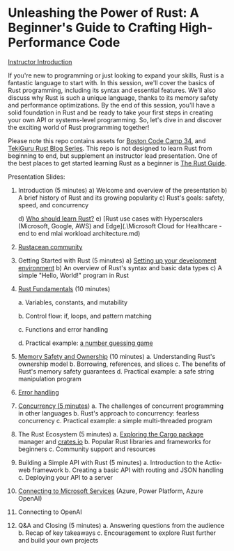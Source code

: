# Unleashing the Power of Rust: A Beginner's Guide to Crafting High-Performance Code

[Instructor Introduction](https://www.paulswider.com/)

If you're new to programming or just looking to expand your skills, Rust is a fantastic language to start with. In this session, we'll cover the basics of Rust programming, including its syntax and essential features. We'll also discuss why Rust is such a unique language, thanks to its memory safety and performance optimizations. By the end of this session, you'll have a solid foundation in Rust and be ready to take your first steps in creating your own API or systems-level programming. So, let's dive in and discover the exciting world of Rust programming together!

Please note this repo contains assets for [Boston Code Camp 34](https://www.bostoncodecamp.com/CC34/Sessions), and [TekiGuru Rust Blog Series](https://tekkigurus.com/). This repo is not designed to learn Rust from beginning to end, but supplement an instructor lead presentation. One of the best places to get started learning Rust as a beginner is [The Rust Guide](https://doc.rust-lang.org/book/ch00-00-introduction.html).

Presentation Slides:

1. Introduction (5 minutes) 
   a)	Welcome and overview of the presentation 
   b)	A brief history of Rust and its growing popularity 
   c)	Rust's goals: safety, speed, and concurrency 

   d)	[Who should learn Rust?](https://doc.rust-lang.org/book/ch00-00-introduction.html)
   e)	[Rust use cases with Hyperscalers (Microsoft, Google, AWS) and Edge](.\Microsoft Cloud for Healthcare - end to end mlai workload architecture.md)	

2. [Rustacean community](https://rustacean-station.org/)

3. Getting Started with Rust (5 minutes) 
   a)	[Setting up your development environment](https://doc.rust-lang.org/book/ch01-01-installation.html) 
   b)	An overview of Rust's syntax and basic data types 
   c)	A simple "Hello, World!" program in Rust

4. [Rust Fundamentals](https://doc.rust-lang.org/book/ch03-00-common-programming-concepts.html) (10 minutes) 

   a. Variables, constants, and mutability 

   b. Control flow: if, loops, and pattern matching 

   c. Functions and error handling 

   d. Practical example: [a number guessing game](https://doc.rust-lang.org/book/ch02-00-guessing-game-tutorial.html)

1. [Memory Safety and Ownership](https://doc.rust-lang.org/book/ch04-01-what-is-ownership.html) (10 minutes) a. Understanding Rust's ownership model b. Borrowing, references, and slices c. The benefits of Rust's memory safety guarantees d. Practical example: a safe string manipulation program
2. [Error handling](https://doc.rust-lang.org/book/ch09-00-error-handling.html) 
3. [Concurrency (5 minutes](https://doc.rust-lang.org/book/ch16-00-concurrency.html)) a. The challenges of concurrent programming in other languages b. Rust's approach to concurrency: fearless concurrency c. Practical example: a simple multi-threaded program
4. The Rust Ecosystem (5 minutes) a. [Exploring the Cargo package](https://doc.rust-lang.org/book/ch14-00-more-about-cargo.html) manager and [crates.io](https://crates.io/) b. Popular Rust libraries and frameworks for beginners c. Community support and resources
5. Building a Simple API with Rust (5 minutes) a. Introduction to the Actix-web framework b. Creating a basic API with routing and JSON handling c. Deploying your API to a server
6. [Connecting to Microsoft Services](X:\code\rust_code_camp\rust-and-power-platform.md) (Azure, Power Platform, Azure OpenAI)
7. Connecting to OpenAI
8. Q&A and Closing (5 minutes) a. Answering questions from the audience b. Recap of key takeaways c. Encouragement to explore Rust further and build your own projects
